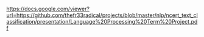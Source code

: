 https://docs.google.com/viewer?url=https://github.com/thefr33radical/projects/blob/master/nlp/ncert_text_classification/presentation/Language%20Processing%20Term%20Project.pdf
